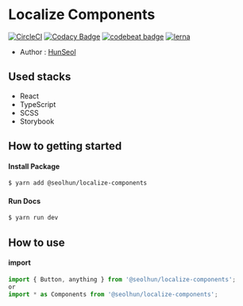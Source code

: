 # Localize Components
[![CircleCI](https://circleci.com/gh/Seolhun/localize-components/tree/master.svg?style=svg)](https://circleci.com/gh/Seolhun/localize-components/tree/master)
[![Codacy Badge](https://api.codacy.com/project/badge/Grade/2f4e28800ffd40f49437308309cbae45)](https://app.codacy.com/app/shun10114/localize-components?utm_source=github.com&utm_medium=referral&utm_content=Seolhun/localize-components&utm_campaign=badger)
[![codebeat badge](https://codebeat.co/badges/5f191928-a3e9-469d-beed-445bb4cde65d)](https://codebeat.co/projects/github-com-seolhun-localize-components-master)
[![lerna](https://img.shields.io/badge/maintained%20with-lerna-cc00ff.svg)](https://lernajs.io/)

- Author : [HunSeol](https://github.com/Seolhun/)

## Used stacks
- React
- TypeScript
- SCSS
- Storybook

## How to getting started
#### Install Package
```bash
$ yarn add @seolhun/localize-components
```

#### Run Docs
```bash
$ yarn run dev
```

## How to use
#### import
```js
import { Button, anything } from '@seolhun/localize-components';
or
import * as Components from '@seolhun/localize-components';
```
